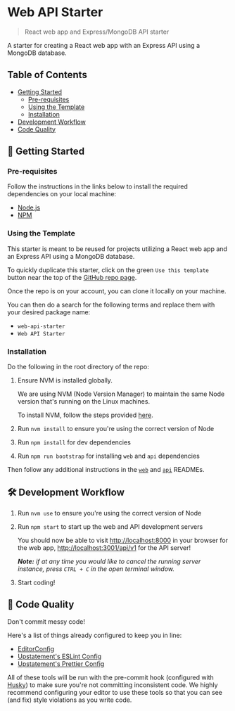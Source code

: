 # Web API Starter

> React web app and Express/MongoDB API starter

A starter for creating a React web app with an Express API using a MongoDB database.

## Table of Contents

- [Getting Started](#-getting-started)
  - [Pre-requisites](#pre-requisites)
  - [Using the Template](#using-the-template)
  - [Installation](#installation)
- [Development Workflow](#-development-workflow)
- [Code Quality](#-code-quality)

## 🚀 Getting Started

### Pre-requisites

Follow the instructions in the links below to install the required dependencies on your local machine:

- [Node.js](https://nodejs.org/en/download/)
- [NPM](https://www.npmjs.com/get-npm)

### Using the Template

This starter is meant to be reused for projects utilizing a React web app and an Express API using a MongoDB database.

To quickly duplicate this starter, click on the green `Use this template` button near the top of the [GitHub repo page](https://github.com/joshpensky/web-api-starter).

Once the repo is on your account, you can clone it locally on your machine.

You can then do a search for the following terms and replace them with your desired package name:

- `web-api-starter`
- `Web API Starter`

### Installation

Do the following in the root directory of the repo:

1. Ensure NVM is installed globally.

   We are using NVM (Node Version Manager) to maintain the same Node version that's running on the Linux machines.

   To install NVM, follow the steps provided [here](https://github.com/nvm-sh/nvm/blob/master/README.md#installation-and-update).

2. Run `nvm install` to ensure you're using the correct version of Node

3. Run `npm install` for dev dependencies

4. Run `npm run bootstrap` for installing `web` and `api` dependencies

Then follow any additional instructions in the [`web`](web/README.md#-getting-started) and [`api`](web/README.md#-getting-started) READMEs.

## 🛠 Development Workflow

1. Run `nvm use` to ensure you're using the correct version of Node

2. Run `npm start` to start up the web and API development servers

   You should now be able to visit [http://localhost:8000](http://localhost:8000) in your browser for the web app, [http://localhost:3001/api/v1](http://localhost:3001/api/v1) for the API server!

   _**Note:** if at any time you would like to cancel the running server instance, press `CTRL + C` in the open terminal window._

3. Start coding!

## 🙅 Code Quality

Don't commit messy code!

Here's a list of things already configured to keep you in line:

- [EditorConfig](https://editorconfig.org/)
- [Upstatement's ESLint Config](https://github.com/Upstatement/eslint-config)
- [Upstatement's Prettier Config](https://github.com/Upstatement/prettier-config)

All of these tools will be run with the pre-commit hook (configured with [Husky](https://github.com/typicode/husky)) to make sure you're not committing inconsistent code. We highly recommend configuring your editor to use these tools so that you can see (and fix) style violations as you write code.
